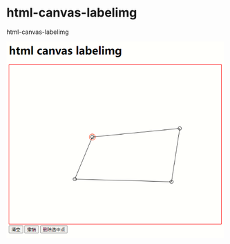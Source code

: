 # html-canvas-labelimg
 html-canvas-labelimg

![运行截图](capture.png "运行截图")

[Online Preview]: https://htmlpreview.github.io/?https://github.com/planet0104/html-canvas-labelimg/blob/main/index.html
